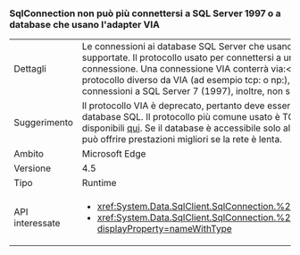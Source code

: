 ### <a name="sqlconnection-can-no-longer-connect-to-sql-server-1997-or-databases-using-the-via-adapter"></a>SqlConnection non può più connettersi a SQL Server 1997 o a database che usano l'adapter VIA

|   |   |
|---|---|
|Dettagli|Le connessioni ai database SQL Server che usano il [protocollo Virtual Interface Adapter (VIA)](https://technet.microsoft.com/library/ms191229%28v=sql.105%29.aspx) non sono più supportate. Il protocollo usato per connettersi a un database di SQL Server è visibile nella stringa di connessione. Una connessione VIA conterrà via:&lt;nomeserver&gt;. Se questa app si connette a SQL tramite un protocollo diverso da VIA (ad esempio tcp: o np:), non verrà rilevata nessuna modifica di rilievo. Le connessioni a SQL Server 7 (1997), inoltre, non sono più supportate.|
|Suggerimento|Il protocollo VIA è deprecato, pertanto deve essere usato un protocollo alternativo per connettersi ai database SQL. Il protocollo più comune usato è TCP/IP. Le istruzioni per abilitare il protocollo TCP/IP sono disponibili [qui](https://msdn.microsoft.com/library/bb909712.aspx). Se il database è accessibile solo all'interno di una rete Intranet, il protocollo pipe condiviso può offrire prestazioni migliori se la rete è lenta.|
|Ambito|Microsoft Edge|
|Versione|4.5|
|Tipo|Runtime|
|API interessate|<ul><li><xref:System.Data.SqlClient.SqlConnection.%23ctor(System.String)?displayProperty=nameWithType></li><li><xref:System.Data.SqlClient.SqlConnection.%23ctor(System.String,System.Data.SqlClient.SqlCredential)?displayProperty=nameWithType></li></ul>|

